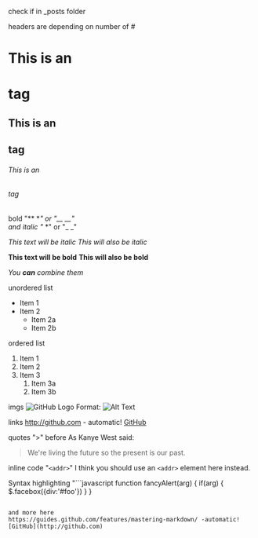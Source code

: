 check if in _posts folder

headers are depending on number of #
# This is an <h1> tag
## This is an <h2> tag
###### This is an <h6> tag

bold "** **" or "__ __"  
and italic "* *" or "_ _"

*This text will be italic*
_This will also be italic_

**This text will be bold**
__This will also be bold__

_You **can** combine them_

unordered list
* Item 1
* Item 2
  * Item 2a
  * Item 2b

ordered list
1. Item 1
1. Item 2
1. Item 3
   1. Item 3a
   1. Item 3b

imgs
![GitHub Logo](/images/logo.png)
Format: ![Alt Text](url)

links
http://github.com - automatic!
[GitHub](http://github.com)

quotes ">" before
As Kanye West said:

> We're living the future so
> the present is our past.

inline code "`<addr>`"
I think you should use an
`<addr>` element here instead.

Syntax highlighting
"```javascript
function fancyAlert(arg) {
  if(arg) {
    $.facebox({div:'#foo'})
  }
}
```"

and more here 
https://guides.github.com/features/mastering-markdown/ -automatic!
[GitHub](http://github.com)
